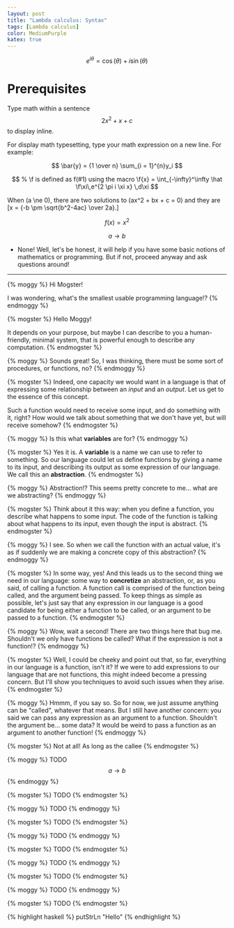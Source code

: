 ```yaml
---
layout: post
title: "Lambda calculus: Syntax"
tags: [Lambda calculus]
color: MediumPurple
katex: true
---
```


$$ e^{i\theta}=\cos(\theta)+i\sin(\theta) $$

# Prerequisites

Type math within a sentence $$2x^2 + x + c$$ to display inline.

For display math typesetting, type your math expression on a new line. For example:

$$
  \bar{y} = {1 \over n} \sum_{i = 1}^{n}y_i
$$

$$
% \f is defined as f(#1) using the macro
\f{x} = \int_{-\infty}^\infty
    \hat \f\xi\,e^{2 \pi i \xi x}
    \,d\xi
$$

When \(a \ne 0\), there are two solutions to \(ax^2 + bx + c = 0\) and they are
\[x = {-b \pm \sqrt{b^2-4ac} \over 2a}.\]

$$f(x)=x^2$$

$$
a \rightarrow b
$$

- None!  Well, let's be honest, it will help if you have some basic notions of
  mathematics or programming.  But if not, proceed anyway and ask questions
  around!

---

{% moggy %}
Hi Mogster!

I was wondering, what's the smallest usable programming language!?
{% endmoggy %}

{% mogster %}
Hello Moggy!

It depends on your purpose, but maybe I can describe to you a human-friendly,
minimal system, that is powerful enough to describe any computation.
{% endmogster %}

{% moggy %}
Sounds great!  So, I was thinking, there must be some sort of procedures, or
functions, no?
{% endmoggy %}

{% mogster %}
Indeed, one capacity we would want in a language is that of expressing some
relationship between an *input* and an *output*.  Let us get to the essence of
this concept.

Such a function would need to receive some input, and do something with it,
right?  How would we talk about something that we don't have yet, but will
receive somehow?
{% endmogster %}

{% moggy %}
Is this what **variables** are for?
{% endmoggy %}

{% mogster %}
Yes it is.  A **variable** is a name we can use to refer to something.  So our
language could let us define functions by giving a name to its input, and
describing its output as some expression of our language.  We call this an
**abstraction**.
{% endmogster %}

{% moggy %}
Abstraction!?  This seems pretty concrete to me... what are we abstracting?
{% endmoggy %}

{% mogster %}
Think about it this way: when you define a function, you describe what happens
to some input.  The code of the function is talking about what happens to its
input, even though the input is abstract.
{% endmogster %}

{% moggy %}
I see.  So when we call the function with an actual value, it's as if suddenly
we are making a concrete copy of this abstraction?
{% endmoggy %}

{% mogster %}
In some way, yes!  And this leads us to the second thing we need in our
language: some way to **concretize** an abstraction, or, as you said, of calling
a function.
A function call is comprised of the function being called, and the argument
being passed.  To keep things as simple as possible, let's just say that any
expression in our language is a good candidate for being either a function to be
called, or an argument to be passed to a function.
{% endmogster %}

{% moggy %}
Wow, wait a second!  There are two things here that bug me.  Shouldn't we only
have functions be called?  What if the expression is not a function!?
{% endmoggy %}

{% mogster %}
Well, I could be cheeky and point out that, so far, everything in our language
is a function, isn't it?  If we were to add expressions to our language that are
not functions, this might indeed become a pressing concern.  But I'll show you
techniques to avoid such issues when they arise.
{% endmogster %}

{% moggy %}
Hmmm, if you say so.  So for now, we just assume anything can be "called",
whatever that means.  But I still have another concern: you said we can pass any
expression as an argument to a function.  Shouldn't the argument be... some
data?  It would be weird to pass a function as an argument to another function!
{% endmoggy %}

{% mogster %}
Not at all!  As long as the callee
{% endmogster %}

{% moggy %}
TODO $$a \rightarrow b$$
{% endmoggy %}

{% mogster %}
TODO
{% endmogster %}

{% moggy %}
TODO
{% endmoggy %}

{% mogster %}
TODO
{% endmogster %}

{% moggy %}
TODO
{% endmoggy %}

{% mogster %}
TODO
{% endmogster %}

{% moggy %}
TODO
{% endmoggy %}

{% mogster %}
TODO
{% endmogster %}

{% moggy %}
TODO
{% endmoggy %}

{% mogster %}
TODO
{% endmogster %}

{% highlight haskell %}
putStrLn "Hello"
{% endhighlight %}
